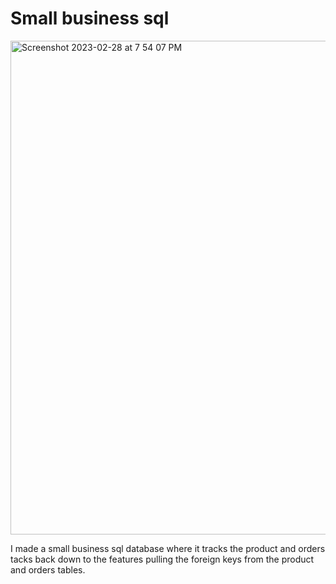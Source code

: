 # Small business sql

<img width="790" alt="Screenshot 2023-02-28 at 7 54 07 PM" src="https://user-images.githubusercontent.com/115364028/222053831-891ed9f6-a3e8-48f7-a1e1-133c4586b6be.png">

 
I made a small business sql database where it tracks the product and orders tacks back down to the features pulling the foreign keys from the product and orders tables.
